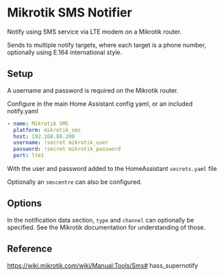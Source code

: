 # Mikrotik SMS Notifier

Notify using SMS service via LTE modem on a Mikrotik router.

Sends to multiple notify targets, where each target is a phone number, 
optionally using E.164 international style.

## Setup

A username and password is required on the Mikrotik router. 

Configure in the main Home Assistant config yaml, or an included notify.yaml

```yaml
- name: Mikrotik SMS
  platform: mikrotik_sms
  host: 192.168.88.200
  username: !secret mikrotik_user
  password: !secret mikrotik_password
  port: lte1
```

With the user and password added to the HomeAssistant `secrets.yaml` file

Optionally an `smscentre` can also be configured.

## Options

In the notification data section, `type` and `channel` can optionally be specified.
See the Mikrotik documentation for understanding of those.

## Reference
https://wiki.mikrotik.com/wiki/Manual:Tools/Sms# hass_supernotify
